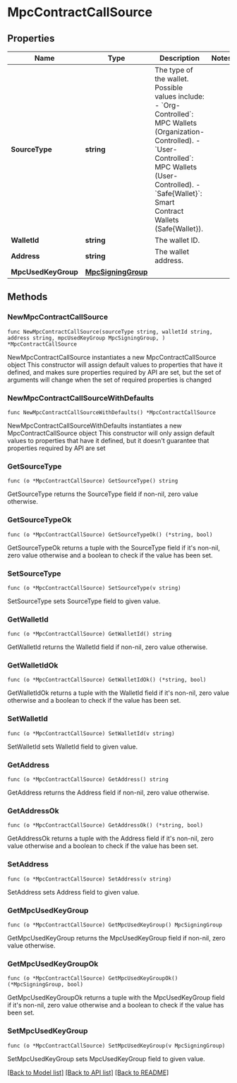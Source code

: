 # MpcContractCallSource

## Properties

Name | Type | Description | Notes
------------ | ------------- | ------------- | -------------
**SourceType** | **string** | The type of the wallet. Possible values include: - &#x60;Org-Controlled&#x60;: MPC Wallets (Organization-Controlled). - &#x60;User-Controlled&#x60;: MPC Wallets (User-Controlled). - &#x60;Safe{Wallet}&#x60;: Smart Contract Wallets (Safe{Wallet}).  | 
**WalletId** | **string** | The wallet ID. | 
**Address** | **string** | The wallet address. | 
**MpcUsedKeyGroup** | [**MpcSigningGroup**](MpcSigningGroup.md) |  | 

## Methods

### NewMpcContractCallSource

`func NewMpcContractCallSource(sourceType string, walletId string, address string, mpcUsedKeyGroup MpcSigningGroup, ) *MpcContractCallSource`

NewMpcContractCallSource instantiates a new MpcContractCallSource object
This constructor will assign default values to properties that have it defined,
and makes sure properties required by API are set, but the set of arguments
will change when the set of required properties is changed

### NewMpcContractCallSourceWithDefaults

`func NewMpcContractCallSourceWithDefaults() *MpcContractCallSource`

NewMpcContractCallSourceWithDefaults instantiates a new MpcContractCallSource object
This constructor will only assign default values to properties that have it defined,
but it doesn't guarantee that properties required by API are set

### GetSourceType

`func (o *MpcContractCallSource) GetSourceType() string`

GetSourceType returns the SourceType field if non-nil, zero value otherwise.

### GetSourceTypeOk

`func (o *MpcContractCallSource) GetSourceTypeOk() (*string, bool)`

GetSourceTypeOk returns a tuple with the SourceType field if it's non-nil, zero value otherwise
and a boolean to check if the value has been set.

### SetSourceType

`func (o *MpcContractCallSource) SetSourceType(v string)`

SetSourceType sets SourceType field to given value.


### GetWalletId

`func (o *MpcContractCallSource) GetWalletId() string`

GetWalletId returns the WalletId field if non-nil, zero value otherwise.

### GetWalletIdOk

`func (o *MpcContractCallSource) GetWalletIdOk() (*string, bool)`

GetWalletIdOk returns a tuple with the WalletId field if it's non-nil, zero value otherwise
and a boolean to check if the value has been set.

### SetWalletId

`func (o *MpcContractCallSource) SetWalletId(v string)`

SetWalletId sets WalletId field to given value.


### GetAddress

`func (o *MpcContractCallSource) GetAddress() string`

GetAddress returns the Address field if non-nil, zero value otherwise.

### GetAddressOk

`func (o *MpcContractCallSource) GetAddressOk() (*string, bool)`

GetAddressOk returns a tuple with the Address field if it's non-nil, zero value otherwise
and a boolean to check if the value has been set.

### SetAddress

`func (o *MpcContractCallSource) SetAddress(v string)`

SetAddress sets Address field to given value.


### GetMpcUsedKeyGroup

`func (o *MpcContractCallSource) GetMpcUsedKeyGroup() MpcSigningGroup`

GetMpcUsedKeyGroup returns the MpcUsedKeyGroup field if non-nil, zero value otherwise.

### GetMpcUsedKeyGroupOk

`func (o *MpcContractCallSource) GetMpcUsedKeyGroupOk() (*MpcSigningGroup, bool)`

GetMpcUsedKeyGroupOk returns a tuple with the MpcUsedKeyGroup field if it's non-nil, zero value otherwise
and a boolean to check if the value has been set.

### SetMpcUsedKeyGroup

`func (o *MpcContractCallSource) SetMpcUsedKeyGroup(v MpcSigningGroup)`

SetMpcUsedKeyGroup sets MpcUsedKeyGroup field to given value.



[[Back to Model list]](../README.md#documentation-for-models) [[Back to API list]](../README.md#documentation-for-api-endpoints) [[Back to README]](../README.md)


